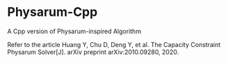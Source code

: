 # Physarum-Cpp

A Cpp version of Physarum-inspired Algorithm

Refer to the article 
Huang Y, Chu D, Deng Y, et al. The Capacity Constraint Physarum Solver[J]. arXiv preprint arXiv:2010.09280, 2020.
